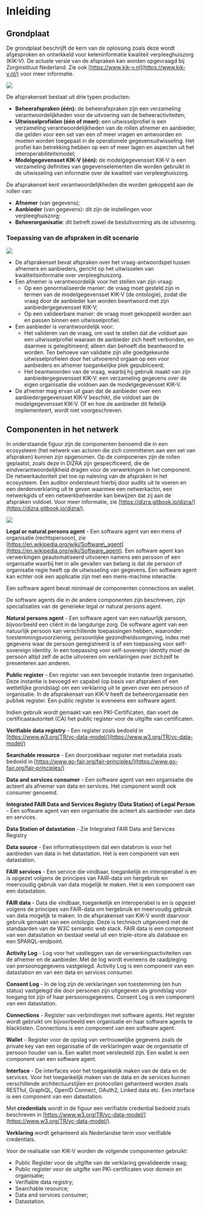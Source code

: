 # Inleiding

## Grondplaat

De grondplaat beschrijft de kern van de oplossing zoals deze wordt afgesproken en ontwikkeld voor keteninformatie kwaliteit verpleeghuiszorg \(KIK-V\). De actuele versie van de afspraken kan worden opgevraagd bij Zorginstituut Nederland. Zie ook [https://www.kik-v.nl](https://www.kik-v.nl/) voor meer informatie.

![](../.gitbook/assets/kikv-grondplaat.png)

De afsprakenset bestaat uit drie typen producten:

* **Beheerafspraken \(één\):** de beheerafspraken zijn een verzameling verantwoordelijkheden voor de uitvoering van de beheeractiviteiten;
* **Uitwisselprofielen \(één of meer\):** een uitwisselprofiel is een verzameling verantwoordelijkheden van de rollen afnemer en aanbieder, die gelden voor een set van een of meer vragen en antwoorden en moeten worden toegepast in de operationele gegevensuitwisseling. Het profiel kan betrekking hebben op een of meer lagen en aspecten uit het interoperabiliteitsmodel;
* **Modelgegevensset KIK-V \(één\):** de modelgegevensset KIK-V is een verzameling definities van gegevenselementen die worden gebruikt in de uitwisseling van informatie over de kwaliteit van verpleeghuiszorg.

De afsprakenset kent verantwoordelijkheden die worden gekoppeld aan de rollen van:

* **Afnemer** \(van gegevens\);
* **Aanbieder** \(van gegevens\): dit zijn de instellingen voor verpleeghuiszorg;
* **Beheerorganisatie**: dit betreft zowel de besluitvorming als de uitvoering.

### Toepassing van de afspraken in dit scenario

![](../.gitbook/assets/kikv-toepassingafspraken.png)



* De afsprakenset bevat afspraken over het vraag-antwoordspel tussen afnemers en aanbieders, gericht op het uitwisselen van kwaliteitsinformatie over verpleeghuiszorg.
* Een afnemer is verantwoordelijk voor het stellen van zijn vraag:
  * Op een genormaliseerde manier: de vraag moet gesteld zijn in termen van de modelgegevensset KIK-V \(de ontologie\), zodat die vraag door de aanbieder kan worden beantwoord met zijn aanbiedergegevensset KIK-V;
  * Op een valideerbare manier: de vraag moet gekoppeld worden aan en passen binnen een uitwisselprofiel.
* Een aanbieder is verantwoordelijk voor:
  * Het valideren van de vraag, om vast te stellen dat die voldoet aan een uitwisselprofiel waaraan de aanbieder zich heeft verbonden, en daarmee is gelegitimeerd; alleen dan behoeft die beantwoord te worden. Ten behoeve van validatie zijn alle goedgekeurde uitwisselprofielen door het uitvoerend orgaan op een voor aanbieders en afnemer toegankelijke plek gepubliceerd;
  * Het beantwoorden van de vraag, waarbij hij gebruik maakt van zijn aanbiedergegevensset KIK-V: een verzameling gegevens over de eigen organisatie die voldoen aan de modelgegevensset KIK-V.
* De afnemer mag ervan uit gaan dat de aanbieder over een aanbiedergegevensset KIK-V beschikt, die voldoet aan de modelgegevensset KIK-V. Of en hoe de aanbieder dit feitelijk implementeert, wordt niet voorgeschreven.

## Componenten in het netwerk

In onderstaande figuur zijn de componenten benoemd die in een ecosysteem \(het netwerk van actoren die zich committeren aan een set van afspraken\) kunnen zijn opgenomen. Op de componenen zijn de rollen geplaatst, zoals deze in DIZRA zijn gespecificeerd, die de eindverantwoordelijkheid dragen voor de verwerkingen in het component. De netwerkautoriteit ziet toe op naleving van de afspraken in het ecosysteem. Een auditor ondersteunt hierbij door audits uit te voeren en een derdenverklaring uit te geven waarmee een netwerkactor, een netwerkgids of een netwerkbeheerder kan bewijzen dat zij aan de afspraken voldoet. Voor meer informatie, zie [https://dizra.gitbook.io/dizra/](https://dizra.gitbook.io/dizra/).

![](../.gitbook/assets/kikv-componenten.png)

**Legal or natural persons agent** - Een software agent van een mens of organisatie \(rechtspersoon\), zie [https://en.wikipedia.org/wiki/Software\_agent](https://en.wikipedia.org/wiki/Software_agent). Een software agent kan verwerkingen geautomatiseerd uitvoeren namens een persoon of een organisatie waarbij het in alle gevallen van belang is dat de persoon of organisatie regie heeft op de uitwisseling van gegevens. Een software agent kan echter ook een applicatie zijn met een mens-machine interactie.

Een software agent bevat minimaal de componenten connections en wallet.

De software agents die in de andere componenten zijn beschreven, zijn specialisaties van de generieke legal or natural persons agent.

**Natural persons agent** - Een software agent van een natuurlijk persoon, bijvoorbeeld een cliënt in de langdurige zorg. De software agent van een natuurlijk persoon kan verschillende toepassingen hebben, waaronder: toestemmingsvoorziening, persoonlijke gezondheidsomgeving, index met gegevens waar de persoon geregistreerd is of een toepassing voor self-sovereign identity. In een toepassing voor self-sovereign identity moet de persoon altijd zelf de actie uitvoeren om verklaringen over zichzelf te presenteren aan anderen.

**Public register** - Een register van een bevoegde instantie \(een organisatie\). Deze instantie is bevoegd en capabel \(op basis van afspraken of een wettetlijke grondslag\) om een verklaring uit te geven over een persoon of organisatie. In de afsprakenset van KIK-V heeft de beheerorganisatie een publiek register. Een public register is eveneens een software agent.

Indien gebruik wordt gemaakt van een PKI-Certificaten, dan voert de certificaatautoriteit \(CA\) het public register voor de uitgifte van certificaten.

**Verifiable data registry** - Een register zoals bedoeld in [https://www.w3.org/TR/vc-data-model/](https://www.w3.org/TR/vc-data-model/)

**Searchable resource** - Een doorzoekbaar register met metadata zoals bedoeld in [https://www.go-fair.org/fair-principles/](https://www.go-fair.org/fair-principles/)

**Data and services consumer** - Een software agent van een organisatie die acteert als afnemer van data en services. Het component wordt ook consumer genoemd.

**Integrated FAIR Data and Services Registry \(Data Station\) of Legal Person** - Een software agent van een organisatie die acteert als aanbieder van data en services.

**Data Station of datastation** - Zie Integrated FAIR Data and Services Registry

**Data source** - Een informatiesysteem dat een databron is voor het aanbieden van data in het datastation. Het is een component van een datastation.

**FAIR services** - Een service die vindbaar, toegankelijk en interoperabel is en is opgezet volgens de principes van FAIR-data om hergebruik en meervoudig gebruik van data mogelijk te maken. Het is een component van een datastation.

**FAIR data** - Data die vindbaar, toegankelijk en interoperabel is en is opgezet volgens de principes van FAIR-data om hergebruik en meervoudig gebruik van data mogelijk te maken. In de afsprakenset van KIK-V wordt daarvoor gebruik gemaakt van een ontologie. Deze is technisch uitgevoerd met de standaarden van de W3C semantic web stack. FAIR data is een component van een datastation en bestaat veelal uit een triple-store als database en een SPARQL-endpoint.

**Activity Log** - Log voor het vastleggen van de verwerkingsactiviteiten van de afnemer en de aanbieder. Met de log wordt eveneens de raadpleging van persoonsgegevens vastgelegd. Activity Log is een component van een datastation en van een data en services consumer.

**Consent Log** - In de log zijn de verklaringen van toestemming \(en hun status\) vastgelegd die door personen zijn uitgegeven als grondslag voor toegang tot zijn of haar persoonsgegevens. Consent Log is een component van een datastation.

**Connections** - Register van verbindingen met software agents. Het register wordt gebruikt om bijvoorbeeld een organisatie en haar software agents te blacklisten. Connections is een component van een software agent.

**Wallet** - Register voor de opslag van vertrouwelijke gegevens zoals de private key van een organisatie of de verklaringen waar de organisatie of persoon houder van is. Een wallet moet versleuteld zijn. Een wallet is een component van een software agent.

**Interface** - De interfaces voor het toegankelijk maken van de data en de services. Voor het toegankelijk maken van de data en de services kunnen verschillende architectuurstijlen en protocollen gehanteerd worden zoals RESTful, GraphQL, OpenID Connect, OAuth2, Linked data etc. Een interface is een component van een datastation.

Met **credentials** wordt in de figuur een verifiable credential bedoeld zoals beschreven in [https://www.w3.org/TR/vc-data-model/](https://www.w3.org/TR/vc-data-model/).

**Verklaring** wordt gehanteerd als Nederlandse term voor verifiable credentials.

Voor de realisatie van KIK-V worden de volgende componenten gebruikt:

* Public Register voor de uitgifte van de verklaring gevalideerde vraag;
* Public register voor de uitgifte van PKI-certificaten voor domein en organisatie;
* Verifiable data registry;
* Searchable resource;
* Data and services consumer;
* Datastation.

